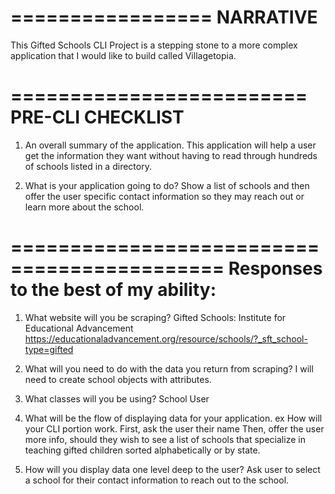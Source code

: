 =================
    NARRATIVE
=================
This Gifted Schools CLI Project is a stepping stone to a more complex application that I would like to build called Villagetopia.

=========================
    PRE-CLI CHECKLIST
=========================
1. An overall summary of the application.
This application will help a user get the information they want without having to read through hundreds of schools listed in a directory.

2. What is your application going to do?
Show a list of schools and then offer the user specific contact information so they may reach out or learn more about the school.


============================================
    Responses to the best of my ability:
============================================
1. What website will you be scraping?
Gifted Schools: Institute for Educational Advancement https://educationaladvancement.org/resource/schools/?_sft_school-type=gifted

2. What will you need to do with the data you return from scraping?
I will need to create school objects with attributes.

3. What classes will you be using?
School
User

4. What will be the flow of displaying data for your application. ex How will your CLI portion work.
First, ask the user their name
Then, offer the user more info, should they wish to see a list of schools that specialize in teaching gifted children sorted alphabetically or by state.

5. How will you display data one level deep to the user?
Ask user to select a school for their contact information to reach out to the school.
